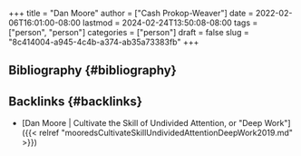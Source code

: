 +++
title = "Dan Moore"
author = ["Cash Prokop-Weaver"]
date = 2022-02-06T16:01:00-08:00
lastmod = 2024-02-24T13:50:08-08:00
tags = ["person", "person"]
categories = ["person"]
draft = false
slug = "8c414004-a945-4c4b-a374-ab35a73383fb"
+++

## Bibliography {#bibliography}

<style>.csl-entry{text-indent: -1.5em; margin-left: 1.5em;}</style><div class="csl-bib-body">
</div>


## Backlinks {#backlinks}

-   [Dan Moore | Cultivate the Skill of Undivided Attention, or "Deep Work"]({{< relref "mooredsCultivateSkillUndividedAttentionDeepWork2019.md" >}})
